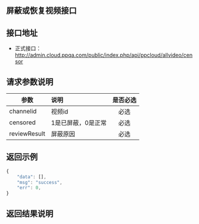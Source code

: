屏蔽或恢复视频接口
----------

接口地址
----------
  * 正式接口：http://admin.cloud.ppqa.com/public/index.php/api/ppcloud/allvideo/censor

请求参数说明
----------
|  参数         |说明          |是否必选|
| ------------- |:-------------|:-----:|
| channelid | 视频id |必选    |
| censored | 1是已屏蔽，0是正常 | 必选|
| reviewResult| 屏蔽原因 | 必选 |
返回示例
----------
```javascript
{
    "data": [],
    "msg": "success",
    "err": 0,
}
```

返回结果说明
----------
```javascript

```